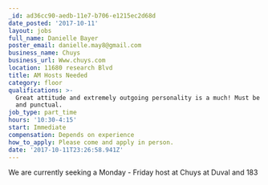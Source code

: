 ```yaml
---
_id: ad36cc90-aedb-11e7-b706-e1215ec2d68d
date_posted: '2017-10-11'
layout: jobs
full_name: Danielle Bayer
poster_email: danielle.may8@gmail.com
business_name: Chuys
business_url: Www.chuys.com
location: 11680 research Blvd
title: AM Hosts Needed
category: floor
qualifications: >-
  Great attitude and extremely outgoing personality is a much! Must be reliable
  and punctual.
job_type: part_time
hours: '10:30-4:15'
start: Immediate
compensation: Depends on experience
how_to_apply: Please come and apply in person.
date: '2017-10-11T23:26:58.941Z'
---
```

We are currently seeking a Monday - Friday host at Chuys at Duval and 183
